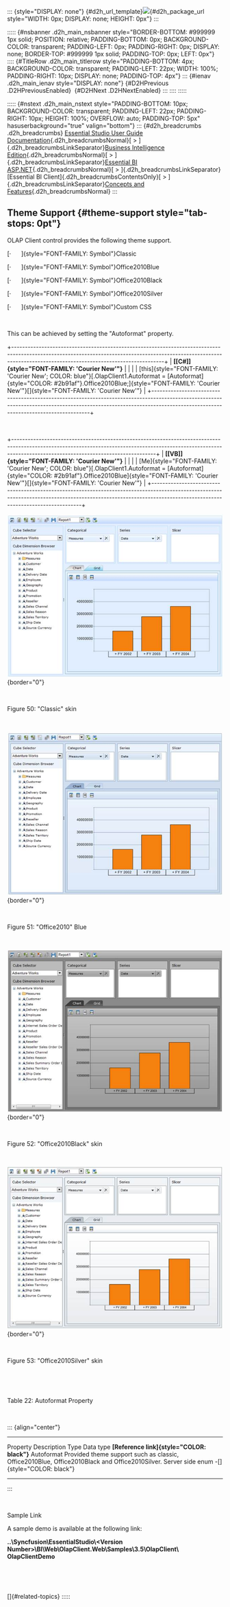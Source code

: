 ::: {style="DISPLAY: none"}
[](ms-xhelp:///?Id=d2h_url_template){#d2h_url_template}![](!package_url!){#d2h_package_url style="WIDTH: 0px; DISPLAY: none; HEIGHT: 0px"}
:::

::::: {#nsbanner .d2h_main_nsbanner style="BORDER-BOTTOM: #999999 1px solid; POSITION: relative; PADDING-BOTTOM: 0px; BACKGROUND-COLOR: transparent; PADDING-LEFT: 0px; PADDING-RIGHT: 0px; DISPLAY: none; BORDER-TOP: #999999 1px solid; PADDING-TOP: 0px; LEFT: 0px"}
:::: {#TitleRow .d2h_main_titlerow style="PADDING-BOTTOM: 4px; BACKGROUND-COLOR: transparent; PADDING-LEFT: 22px; WIDTH: 100%; PADDING-RIGHT: 10px; DISPLAY: none; PADDING-TOP: 4px"}
::: {#ienav .d2h_main_ienav style="DISPLAY: none"}
[](ms-xhelp:///?Id=f9fff504-ad74-453d-8970-cdc5bb134ed1){#D2HPrevious .D2HPreviousEnabled}  [](ms-xhelp:///?Id=9315e4e3-ab12-43a2-8964-204836979507){#D2HNext .D2HNextEnabled}
:::
::::
:::::

::::: {#nstext .d2h_main_nstext style="PADDING-BOTTOM: 10px; BACKGROUND-COLOR: transparent; PADDING-LEFT: 22px; PADDING-RIGHT: 10px; HEIGHT: 100%; OVERFLOW: auto; PADDING-TOP: 5px" hasuserbackground="true" valign="bottom"}
::: {#d2h_breadcrumbs .d2h_breadcrumbs}
[Essential Studio User Guide Documentation](ms-xhelp:///?Id=12457748-09e3-4d74-a240-8e049cedf030){.d2h_breadcrumbsNormal}[ \> ]{.d2h_breadcrumbsLinkSeparator}[Business Intelligence Edition](ms-xhelp:///?Id=fdf33dd8-62b2-47b9-ad7b-fc50e590bca5){.d2h_breadcrumbsNormal}[ \> ]{.d2h_breadcrumbsLinkSeparator}[Essential BI ASP.NET](ms-xhelp:///?Id=99c6694e-59c3-4c59-abb5-ce9ce9a948bc){.d2h_breadcrumbsNormal}[ \> ]{.d2h_breadcrumbsLinkSeparator}[Essential BI Client]{.d2h_breadcrumbsContentsOnly}[ \> ]{.d2h_breadcrumbsLinkSeparator}[Concepts and Features](ms-xhelp:///?Id=01073408-6fb5-4943-a653-da9fd3358a53){.d2h_breadcrumbsNormal}
:::

## Theme Support {#theme-support style="tab-stops: 0pt"}

OLAP Client control provides the following theme support.

[·      ]{style="FONT-FAMILY: Symbol"}Classic

[·      ]{style="FONT-FAMILY: Symbol"}Office2010Blue

[·      ]{style="FONT-FAMILY: Symbol"}Office2010Black

[·      ]{style="FONT-FAMILY: Symbol"}Office2010Silver

[·      ]{style="FONT-FAMILY: Symbol"}Custom CSS

 

This can be achieved by setting the "Autoformat" property.

+-------------------------------------------------------------------------------------------------------------------------------------------------------------------------------------------------------------------+
| **[\[C#\]]{style="FONT-FAMILY: 'Courier New'"}**                                                                                                                                                                  |
|                                                                                                                                                                                                                   |
| [this]{style="FONT-FAMILY: 'Courier New'; COLOR: blue"}[.OlapClient1.Autoformat = [Autoformat]{style="COLOR: #2b91af"}.Office2010Blue;]{style="FONT-FAMILY: 'Courier New'"}[]{style="FONT-FAMILY: 'Courier New'"} |
+-------------------------------------------------------------------------------------------------------------------------------------------------------------------------------------------------------------------+

 

+----------------------------------------------------------------------------------------------------------------------------------------------------------------------------------------------------------------+
| **[\[VB\]]{style="FONT-FAMILY: 'Courier New'"}**                                                                                                                                                               |
|                                                                                                                                                                                                                |
| [Me]{style="FONT-FAMILY: 'Courier New'; COLOR: blue"}[.OlapClient1.Autoformat = [Autoformat]{style="COLOR: #2b91af"}.Office2010Blue]{style="FONT-FAMILY: 'Courier New'"}[]{style="FONT-FAMILY: 'Courier New'"} |
+----------------------------------------------------------------------------------------------------------------------------------------------------------------------------------------------------------------+

![Description: C:\\Users\\Hari\\Pictures\\LATEST OLAP CLIENT\\OLAP Client.png](ImagesExt/image45_66.jpg){border="0"}

 

Figure 50: \"Classic\" skin

 

![Description: C:\\Users\\Hari\\Pictures\\LATEST OLAP CLIENT\\Office2010Blue.png](ImagesExt/image45_67.jpg){border="0"}

 

Figure 51: \"Office2010\" Blue

 

![Description: C:\\Users\\Hari\\Pictures\\LATEST OLAP CLIENT\\Office2010Black.png](ImagesExt/image45_68.jpg){border="0"}

 

Figure 52: \"Office2010Black\" skin

 

![Description: C:\\Users\\Hari\\Pictures\\LATEST OLAP CLIENT\\Office2010Silver.png](ImagesExt/image45_69.jpg){border="0"}

 

Figure 53: \"Office2010Silver\" skin

 

 

Table 22: Autoformat Property

 

::: {align="center"}
  ------------ ----------------------------------------------------------------------------------------------- ------------- ----------- --------------------------------------------
  Property     Description                                                                                     Type          Data type   **[Reference link]{style="COLOR: black"}**
  Autoformat   Provided theme support such as classic, Office2010Blue, Office2010Black and Office2010Silver.   Server side   enum        \-[]{style="COLOR: black"}
  ------------ ----------------------------------------------------------------------------------------------- ------------- ----------- --------------------------------------------
:::

 

Sample Link

A sample demo is available at the following link:

**..\\Syncfusion\\EssentialStudio\\\<Version Number\>\\BI\\Web\\OlapClient.Web\\Samples\\3.5\\OlapClient\\ OlapClientDemo**

 

 

[]{#related-topics}
:::::
